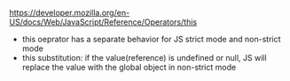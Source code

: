 https://developer.mozilla.org/en-US/docs/Web/JavaScript/Reference/Operators/this

- this oeprator has a separate behavior for JS strict mode and non-strict mode
- this substitution: if the value(reference) is undefined or null, JS will replace the value with the global object in non-strict mode
